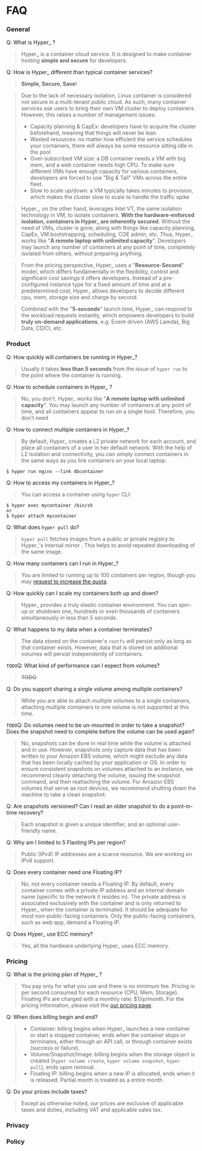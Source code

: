# FAQ

### General
Q: What is Hyper_ ?
> Hyper_ is a container cloud service. It is designed to make container hosting **simple and secure** for developers.

Q: How is Hyper_ different than typical container services?
> **Simple, Secure, Save**!

> Due to the lack of necessary isolation, Linux container is considered not secure in a multi-tenant public cloud. As such, many container services ask users to bring their own VM cluster to deploy containers. However, this raises a number of management issues:
> - Capacity planning & CapEx:  developers have to acquire the cluster beforehand, meaning that things will never be lean
> - Wasted resources: no matter how efficient the service schedules your containers, there will always be some resource sitting idle in the pool
> - Over-subscribed VM size: a DB container needs a VM with big mem, and a web container needs high CPU. To make sure different VMs have enough capacity for various containers, developers are forced to use "Big & Tall" VMs across the entire fleet.
> - Slow to scale up/down: a VM typically takes minutes to provision, which makes the cluster slow to scale to handle the traffic spike

> Hyper_, on the other hand, leverages Intel VT, the same isolation technology in VM, to isolate containers. **With the hardware-enforced isolation, containers in Hyper_ are inherently secured**. Without the need of VMs, cluster is gone, along with things like capacity planning, CapEx, VM bootstrapping, scheduling, COE admin, etc. Thus, Hyper_ works like "**A remote laptop with unlimited capacity**". Developers may launch any number of containers at any point of time, completely isolated from others, without preparing anything.

> From the pricing perspective, Hyper_ uses a "**Resource-Second**" model, which differs fundamentally in the flexibility, control and significant cost savings it offers developers. Instead of a pre-configured instance type for a fixed amount of time and at a predetermined cost, Hyper_ allows developers to decide different cpu, mem, storage size and charge by second. 

> Combined with the "**5-seconds**" launch time, Hyper_ can respond to the workload requests instantly, which empowers developers to build **truly on-demand applications**, e.g. Event-driven (AWS Lamda), Big Data, CD/CI, etc.
 
### Product

Q: How quickly will containers be running in Hyper_?
> Usually it takes **less than 5 seconds** from the issue of `hyper run` to the point where the container is running.

Q: How to schedule containers in Hyper_ ?
> No, you don't. Hyper_ works like "**A remote laptop with unlimited capacity**". You may launch any number of containers at any point of time, and all containers appear to run on a single host. Therefore, you don't need 

Q: How to connect multiple containers in Hyper_?
> By default, Hyper_ creates a L2 private network for each account, and place all containers of a user in her default network. With the help of L2 isolation and connectivity, you can simply connect containers in the same ways as you link containers on your local laptop:

	$ hyper run nginx --link dbcontainer

Q: How to access my containers in Hyper_?
> You can access a container using `hyper` CLI:

	$ hyper exec mycontainer /bin/sh
	or
	$ hyper attach mycontainer

Q: What does `hyper pull` do?
> `hyper pull` fetches images from a public or private registry to Hyper_'s internal mirror . This helps to avoid repeated downloading of the same image.

Q: How many containers can I run in Hyper_?
> You are limited to running up to 100 containers per region, though you may [request to increase the quota](../Reference/quota_and_limits.md).

Q: How quickly can I scale my containers both up and down?
> Hyper_ provides a truly elastic container environment. You can spin-up or shutdown one, hundreds or even thousands of containers simultaneously in less than 5 seconds.

Q: What happens to my data when a container terminates?
> The data stored on the container's `rootfs` will persist only as long as that container exists. However, data that is stored on additional volumes will persist independently of containers. 

`TODO`Q: What kind of performance can I expect from volumes?
> ~~TODO~~

Q: Do you support sharing a single volume among multiple containers?
> While you are able to attach multiple volumes to a single containers, attaching multiple containers to one volume is not supported at this time.

`TODO`Q: Do volumes need to be un-mounted in order to take a snapshot? Does the snapshot need to complete before the volume can be used again?
> No, snapshots can be done in real time while the volume is attached and in use. However, snapshots only capture data that has been written to your Amazon EBS volume, which might exclude any data that has been locally cached by your application or OS. In order to ensure consistent snapshots on volumes attached to an instance, we recommend cleanly detaching the volume, issuing the snapshot command, and then reattaching the volume. For Amazon EBS volumes that serve as root devices, we recommend shutting down the machine to take a clean snapshot.

Q: Are snapshots versioned? Can I read an older snapshot to do a point-in-time recovery?
> Each snapshot is given a unique identifier, and an optional user-friendly name.

Q: Why am I limited to 5 Flaoting IPs per region?
> Public (IPv4) IP addresses are a scarce resource. We are working on IPv6 support.

Q: Does every container need one Floating IP?
> No, not every container needs a Floating IP. By default, every container comes with a private IP address and an internal domain name (specific to the network it resides in). The private address is associated exclusively with the container and is only returned to Hyper_ when the container is terminated. It should be adequate for most non-public-facing containers. Only the public-facing containers, such as web app, demand a Floating IP.

Q: Does Hyper_ use ECC memory?
> Yes, all the hardware underlying Hyper_ uses ECC memory.

### Pricing

Q: What is the pricing plan of Hyper_ ?
> You pay only for what you use and there is no minimum fee. Pricing is per second consumed for each resource (CPU, Mem, Storage). Floating IPs are charged with a monthly rate: $1/ip/month. For the pricing information, please visit the [our pricing page](https://hyper.sh/pricing/).

Q: When does billing begin and end?
> - Container: billing begins when Hyper_ launches a new container or start a stopped container, ends when the container stops or terminates, either through an API call, or through container exists (success or failure).
> - Volume/Snapshot/Image:  billing begins when the storage object is created (`hyper volume create`, `hyper volume snapshot`, `hyper pull`), ends upon removal.
> - Floating IP: billing begins when a new IP is allocated, ends when it is released. Partial month is treated as a entire month.

Q: Do your prices include taxes?
> Except as otherwise noted, our prices are exclusive of applicable taxes and duties, including VAT and applicable sales tax.

### Privacy

### Policy

